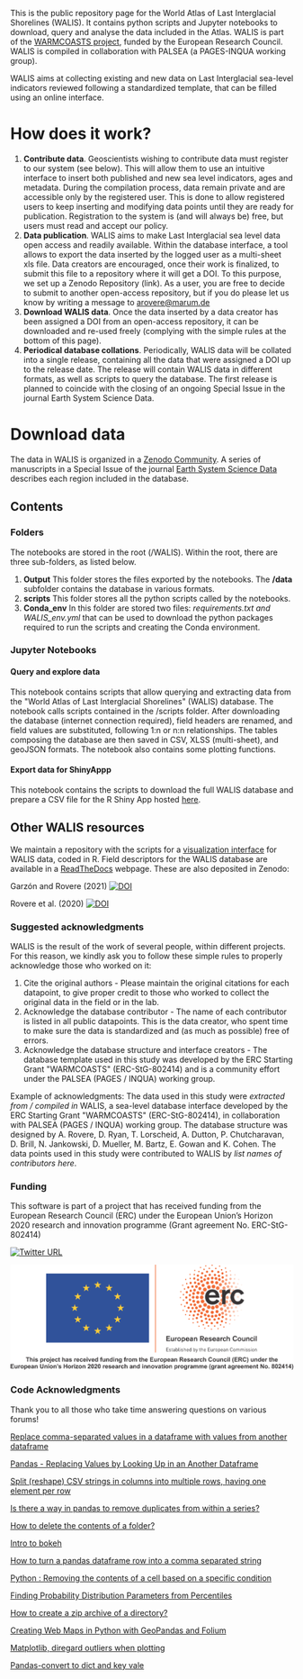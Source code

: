 This is the public repository page for the World Atlas of Last Interglacial Shorelines (WALIS). It contains python scripts and Jupyter notebooks to download, query and analyse the data included in the Atlas. WALIS is part of the [WARMCOASTS project](www.warmcoasts.eu), funded by the European Research Council. WALIS is compiled in collaboration with PALSEA (a PAGES-INQUA working group).

WALIS aims at collecting existing and new data on Last Interglacial sea-level indicators reviewed following a standardized template, that can be filled using an online interface.

# How does it work?
1. **Contribute data**. Geoscientists wishing to contribute data must register to our system (see below). This will allow them to use an intuitive interface to insert both published and new sea level indicators, ages and metadata. During the compilation process, data remain private and are accessible only by the registered user. This is done to allow registered users to keep inserting and modifying data points until they are ready for publication. Registration to the system is (and will always be) free, but users must read and accept our policy​.
2. **Data publication**. WALIS aims to make Last Interglacial sea level data open access and readily available. Within the database interface, a tool allows to export the data inserted by the logged user as a multi-sheet xls file. Data creators are encouraged, once their work is finalized, to submit this file to a repository where it will get a DOI. To this purpose, we set up a Zenodo Repository (link). As a user, you are free to decide to submit to another open-access repository, but if you do please let us know by writing a message to arovere@marum.de
3. **Download WALIS data**. Once the data inserted by a data creator has been assigned a DOI from an open-access repository, it can be downloaded and re-used freely (complying with the simple rules at the bottom of this page). 
4. **Periodical database collations**. Periodically, WALIS data will be collated into a single release, containing all the data that were assigned a DOI up to the release date. The release will contain WALIS data in different formats, as well as scripts to query the database. The first release is planned to coincide with the closing of an ongoing Special Issue in the journal Earth System Science Data. 

# Download data
The data in WALIS is organized in a [Zenodo Community](https://zenodo.org/communities/walis_database/). A series of manuscripts in a Special Issue of the journal [Earth System Science Data](https://essd.copernicus.org/articles/special_issue1055.html)
 describes each region included in the database.
 
## Contents

### Folders
The notebooks are stored in the root (/WALIS). Within the root, there are three sub-folders, as listed below.

1. **Output** This folder stores the files exported by the notebooks. The **/data** subfolder contains the database in various formats.
2. **scripts** This folder stores all the python scripts called by the notebooks.
3. **Conda_env** In this folder are stored two files: _requirements.txt_ _and WALIS_env.yml_ that can be used to download the python packages required to run the scripts and creating the Conda environment.

### Jupyter Notebooks
#### Query and explore data
This notebook contains scripts that allow querying and extracting data from the "World Atlas of Last Interglacial Shorelines" (WALIS) database. The notebook calls scripts contained in the /scripts folder. After downloading the database (internet connection required), field headers are renamed, and field values are substituted, following 1:n or n:n relationships. The tables composing the database are then saved in CSV, XLSS (multi-sheet), and geoJSON formats. The notebook also contains some plotting functions.
#### Export data for ShinyAppp
This notebook contains the scripts to download the full WALIS database and prepare a CSV file for the R Shiny App hosted [here](https://warmcoasts.shinyapps.io/WALIS_Visualization/). 

## Other WALIS resources
We maintain a repository with the scripts for a [visualization interface](https://github.com/Alerovere/WALIS_Visualization) for WALIS data, coded in R. Field descriptors for the WALIS database are available in a [ReadTheDocs](https://walis-help.readthedocs.io) webpage.
These are also deposited in Zenodo:

Garzón and Rovere (2021) [![DOI](https://zenodo.org/badge/DOI/10.5281/zenodo.4943541.svg)](https://doi.org/10.5281/zenodo.4943541)

Rovere et al. (2020) [![DOI](https://zenodo.org/badge/DOI/10.5281/zenodo.3961544.svg)](https://doi.org/10.5281/zenodo.3961544)

### Suggested acknowledgments
WALIS is the result of the work of several people, within different projects. For this reason, we kindly ask you to follow these simple rules to properly acknowledge those who worked on it:

1. Cite the original authors - Please maintain the original citations for each datapoint, to give proper credit to those who worked to collect the original data in the field or in the lab.
2. Acknowledge the database contributor - The name of each contributor is listed in all public datapoints. This is the data creator, who spent time to make sure the data is standardized and (as much as possible) free of errors.
3. Acknowledge the database structure and interface creators - The database template used in this study was developed by the ERC Starting Grant "WARMCOASTS" (ERC-StG-802414) and is a community effort under the PALSEA (PAGES / INQUA) working group.

Example of acknowledgments: The data used in this study were *extracted from / compiled in* WALIS, a sea-level database interface developed by the ERC Starting Grant "WARMCOASTS" (ERC-StG-802414), in collaboration with PALSEA (PAGES / INQUA) working group. The database structure was designed by A. Rovere, D. Ryan, T. Lorscheid, A. Dutton, P. Chutcharavan, D. Brill, N. Jankowski, D. Mueller, M. Bartz, E. Gowan and K. Cohen. The data points used in this study were contributed to WALIS by *list names of contributors here*.

### Funding
This software is part of a project that has received funding from the European Research Council (ERC) under the European Union’s Horizon 2020 research and innovation programme (Grant agreement No. ERC-StG-802414)

[![Twitter URL](https://img.shields.io/twitter/url/https/twitter.com/walisdatabase.svg?style=social&label=Follow%20%40walisdatabase)](https://twitter.com/walisdatabase)

![logo](./img/ERC.png)

### Code Acknowledgments
Thank you to all those who take time answering questions on various forums!

[Replace comma-separated values in a dataframe with values from another dataframe](https://stackoverflow.com/questions/59617019/replace-comma-separated-values-in-a-dataframe-with-values-from-another-dataframe/59617707#59617707)

[Pandas - Replacing Values by Looking Up in an Another Dataframe](https://stackoverflow.com/questions/53818434/pandas-replacing-values-by-looking-up-in-an-another-dataframe)

[Split (reshape) CSV strings in columns into multiple rows, having one element per row](https://riptutorial.com/pandas/example/25462/split--reshape--csv-strings-in-columns-into-multiple-rows--having-one-element-per-row)

[Is there a way in pandas to remove duplicates from within a series?](https://stackoverflow.com/questions/56466917/is-there-a-way-in-pandas-to-remove-duplicates-from-within-a-series)

[How to delete the contents of a folder?](https://stackoverflow.com/questions/185936/how-to-delete-the-contents-of-a-folder)

[Intro to bokeh](http://michael-harmon.com/blog/IntroToBokeh.html)

[How to turn a pandas dataframe row into a comma separated string](https://stackoverflow.com/questions/37877708/how-to-turn-a-pandas-dataframe-row-into-a-comma-separated-string)

[Python : Removing the contents of a cell based on a specific condition](https://stackoverflow.com/questions/53082639/python-removing-the-contents-of-a-cell-based-on-a-specific-condition)

[Finding Probability Distribution Parameters from Percentiles](https://www.codeproject.com/Articles/56371/Finding-Probability-Distribution-Parameters-from-P)

[How to create a zip archive of a directory?](https://stackoverflow.com/questions/1855095/how-to-create-a-zip-archive-of-a-directory-in-python)

[Creating Web Maps in Python with GeoPandas and Folium](https://rawgit.com/agaidus/leaflet_webmaps_python/master/sf_crime_mapping_final.html)

[Matplotlib, diregard outliers when plotting](https://stackoverflow.com/questions/11882393/matplotlib-disregard-outliers-when-plotting)

[Pandas-convert to dict and key vale](https://stackoverflow.com/questions/18012505/python-pandas-dataframe-columns-convert-to-dict-key-and-value)
